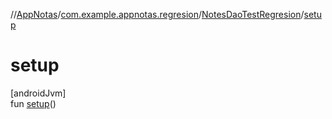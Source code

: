 //[AppNotas](../../../index.md)/[com.example.appnotas.regresion](../index.md)/[NotesDaoTestRegresion](index.md)/[setup](setup.md)

# setup

[androidJvm]\
fun [setup](setup.md)()
